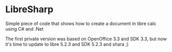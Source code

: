 # LibreSharp
Simple piece of code that shows how to create a document in libre calc using C# and .Net

The first private version was based on OpenOffice 3.3 and SDK 3.3, but now it's time to update to libre 5.2.3 and SDK 5.2.3 and shara ;)
